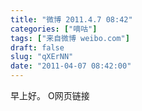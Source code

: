 ```yaml
---
title: "微博 2011.4.7 08:42"
categories: ["嘀咕"]
tags: ["来自微博 weibo.com"]
draft: false
slug: "qXErNN"
date: "2011-04-07 08:42:00"
---
```


<p>早上好。 O网页链接 ​​​​</p>
